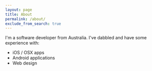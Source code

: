 ```yaml
---
layout: page
title: About
permalink: /about/
exclude_from_search: true
---
```


I'm a software developer from Australia. I've dabbled and have some experience with:

- iOS / OSX apps
- Android applications
- Web design
